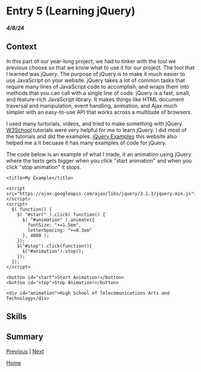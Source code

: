 # Entry 5 (Learning jQuery)
##### 4/8/24
## Context 
In this part of our year-long project, we had to tinker with the tool we previous choose so that we know what to use it for our project. The tool that I learned was jQuery. The purpose of jQuery is to make it much easier to use JavaScript on your website. jQuery takes a lot of common tasks that require many lines of JavaScript code to accomplish, and wraps them into methods that you can call with a single line of code. jQuery is a fast, small, and feature-rich JavaScript library. It makes things like HTML document traversal and manipulation, event handling, animation, and Ajax much simpler with an easy-to-use API that works across a multitude of browsers.

I used many turtorials, videos, and tried to make something with jQuery. [W3School](https://www.w3schools.com/jquERy/default.asp) tutorials were very helpful for me to learn jQuery. I did most of the tutorials and did the examples. [jQuery Examples](https://www.quackit.com/jquery/examples/) this website also helped me a lt becuase it has many examples of code for jQuery.

The code below is an example of what I made, it an animation using jQuery where the texts gets bigger when you click "start animation" and when you click "stop animation" it stops.

```<!DOCTYPE html>
<title>My Example</title>

<script src="https://ajax.googleapis.com/ajax/libs/jquery/3.1.1/jquery.min.js"></script>
<script>
  $( function() {
    $( "#start" ).click( function() {
      $( "#animation" ).animate({
        fontSize: "+=1.5em",
        letterSpacing: "+=0.3em"
      }, 4000 );   
    });
    $("#stop").click(function(){
      $("#animation").stop();
    });    
  });
</script>

<button id="start">Start Animation!</button>
<button id="stop">Stop Animation!</button>

<div id="animation">High School of Telecomunications Arts and Technology</div>

```
## Skills 

## Summary 

[Previous](entry04.md) | [Next](entry06.md)

[Home](../README.md)
